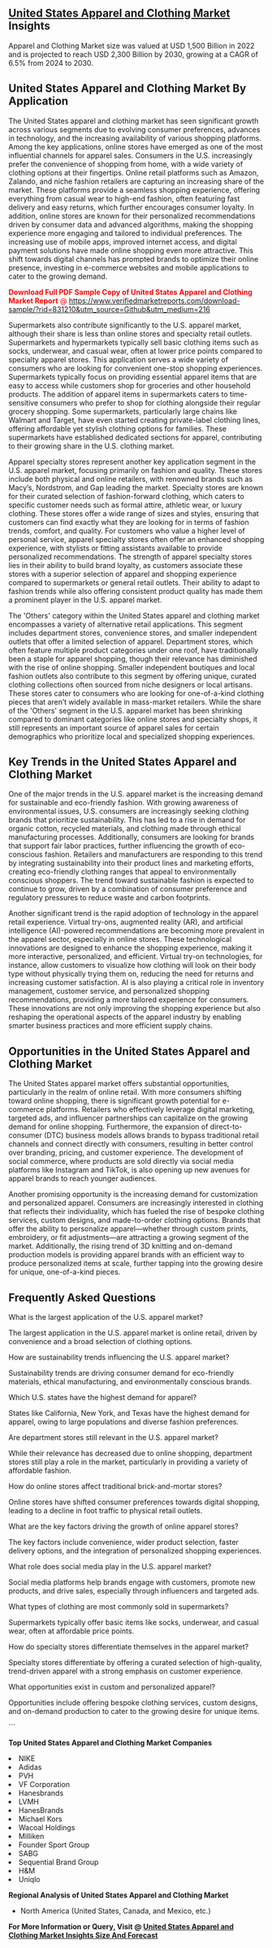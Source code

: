 <h2><a href="https://www.verifiedmarketreports.com/download-sample/?rid=831210&amp;utm_source=Github&amp;utm_medium=216" target="_blank">United States Apparel and Clothing Market</a> Insights</h2><p>Apparel and Clothing Market size was valued at USD 1,500 Billion in 2022 and is projected to reach USD 2,300 Billion by 2030, growing at a CAGR of 6.5% from 2024 to 2030.</p><p><h2>United States Apparel and Clothing Market By Application</h2><p>The United States apparel and clothing market has seen significant growth across various segments due to evolving consumer preferences, advances in technology, and the increasing availability of various shopping platforms. Among the key applications, online stores have emerged as one of the most influential channels for apparel sales. Consumers in the U.S. increasingly prefer the convenience of shopping from home, with a wide variety of clothing options at their fingertips. Online retail platforms such as Amazon, Zalando, and niche fashion retailers are capturing an increasing share of the market. These platforms provide a seamless shopping experience, offering everything from casual wear to high-end fashion, often featuring fast delivery and easy returns, which further encourages consumer loyalty. In addition, online stores are known for their personalized recommendations driven by consumer data and advanced algorithms, making the shopping experience more engaging and tailored to individual preferences. The increasing use of mobile apps, improved internet access, and digital payment solutions have made online shopping even more attractive. This shift towards digital channels has prompted brands to optimize their online presence, investing in e-commerce websites and mobile applications to cater to the growing demand.<p><span class=""><span style="color: #ff0000;"><strong>Download Full PDF Sample Copy of United States Apparel and Clothing Market Report</strong> @ </span><a href="https://www.verifiedmarketreports.com/download-sample/?rid=831210&amp;utm_source=Github&amp;utm_medium=216" target="_blank">https://www.verifiedmarketreports.com/download-sample/?rid=831210&amp;utm_source=Github&amp;utm_medium=216</a></span></p></p><p>Supermarkets also contribute significantly to the U.S. apparel market, although their share is less than online stores and specialty retail outlets. Supermarkets and hypermarkets typically sell basic clothing items such as socks, underwear, and casual wear, often at lower price points compared to specialty apparel stores. This application serves a wide variety of consumers who are looking for convenient one-stop shopping experiences. Supermarkets typically focus on providing essential apparel items that are easy to access while customers shop for groceries and other household products. The addition of apparel items in supermarkets caters to time-sensitive consumers who prefer to shop for clothing alongside their regular grocery shopping. Some supermarkets, particularly large chains like Walmart and Target, have even started creating private-label clothing lines, offering affordable yet stylish clothing options for families. These supermarkets have established dedicated sections for apparel, contributing to their growing share in the U.S. clothing market.</p><p>Apparel specialty stores represent another key application segment in the U.S. apparel market, focusing primarily on fashion and quality. These stores include both physical and online retailers, with renowned brands such as Macy’s, Nordstrom, and Gap leading the market. Specialty stores are known for their curated selection of fashion-forward clothing, which caters to specific customer needs such as formal attire, athletic wear, or luxury clothing. These stores offer a wide range of sizes and styles, ensuring that customers can find exactly what they are looking for in terms of fashion trends, comfort, and quality. For customers who value a higher level of personal service, apparel specialty stores often offer an enhanced shopping experience, with stylists or fitting assistants available to provide personalized recommendations. The strength of apparel specialty stores lies in their ability to build brand loyalty, as customers associate these stores with a superior selection of apparel and shopping experience compared to supermarkets or general retail outlets. Their ability to adapt to fashion trends while also offering consistent product quality has made them a prominent player in the U.S. apparel market.</p><p>The 'Others' category within the United States apparel and clothing market encompasses a variety of alternative retail applications. This segment includes department stores, convenience stores, and smaller independent outlets that offer a limited selection of apparel. Department stores, which often feature multiple product categories under one roof, have traditionally been a staple for apparel shopping, though their relevance has diminished with the rise of online shopping. Smaller independent boutiques and local fashion outlets also contribute to this segment by offering unique, curated clothing collections often sourced from niche designers or local artisans. These stores cater to consumers who are looking for one-of-a-kind clothing pieces that aren’t widely available in mass-market retailers. While the share of the 'Others' segment in the U.S. apparel market has been shrinking compared to dominant categories like online stores and specialty shops, it still represents an important source of apparel sales for certain demographics who prioritize local and specialized shopping experiences.</p><h2>Key Trends in the United States Apparel and Clothing Market</h2><p>One of the major trends in the U.S. apparel market is the increasing demand for sustainable and eco-friendly fashion. With growing awareness of environmental issues, U.S. consumers are increasingly seeking clothing brands that prioritize sustainability. This has led to a rise in demand for organic cotton, recycled materials, and clothing made through ethical manufacturing processes. Additionally, consumers are looking for brands that support fair labor practices, further influencing the growth of eco-conscious fashion. Retailers and manufacturers are responding to this trend by integrating sustainability into their product lines and marketing efforts, creating eco-friendly clothing ranges that appeal to environmentally conscious shoppers. The trend toward sustainable fashion is expected to continue to grow, driven by a combination of consumer preference and regulatory pressures to reduce waste and carbon footprints.<p>Another significant trend is the rapid adoption of technology in the apparel retail experience. Virtual try-ons, augmented reality (AR), and artificial intelligence (AI)-powered recommendations are becoming more prevalent in the apparel sector, especially in online stores. These technological innovations are designed to enhance the shopping experience, making it more interactive, personalized, and efficient. Virtual try-on technologies, for instance, allow customers to visualize how clothing will look on their body type without physically trying them on, reducing the need for returns and increasing customer satisfaction. AI is also playing a critical role in inventory management, customer service, and personalized shopping recommendations, providing a more tailored experience for consumers. These innovations are not only improving the shopping experience but also reshaping the operational aspects of the apparel industry by enabling smarter business practices and more efficient supply chains.</p><h2>Opportunities in the United States Apparel and Clothing Market</h2><p>The United States apparel market offers substantial opportunities, particularly in the realm of online retail. With more consumers shifting toward online shopping, there is significant growth potential for e-commerce platforms. Retailers who effectively leverage digital marketing, targeted ads, and influencer partnerships can capitalize on the growing demand for online shopping. Furthermore, the expansion of direct-to-consumer (DTC) business models allows brands to bypass traditional retail channels and connect directly with consumers, resulting in better control over branding, pricing, and customer experience. The development of social commerce, where products are sold directly via social media platforms like Instagram and TikTok, is also opening up new avenues for apparel brands to reach younger audiences.<p>Another promising opportunity is the increasing demand for customization and personalized apparel. Consumers are increasingly interested in clothing that reflects their individuality, which has fueled the rise of bespoke clothing services, custom designs, and made-to-order clothing options. Brands that offer the ability to personalize apparel—whether through custom prints, embroidery, or fit adjustments—are attracting a growing segment of the market. Additionally, the rising trend of 3D knitting and on-demand production models is providing apparel brands with an efficient way to produce personalized items at scale, further tapping into the growing desire for unique, one-of-a-kind pieces.</p><h2>Frequently Asked Questions</h2><p>What is the largest application of the U.S. apparel market?</p><p>The largest application in the U.S. apparel market is online retail, driven by convenience and a broad selection of clothing options.</p><p>How are sustainability trends influencing the U.S. apparel market?</p><p>Sustainability trends are driving consumer demand for eco-friendly materials, ethical manufacturing, and environmentally conscious brands.</p><p>Which U.S. states have the highest demand for apparel?</p><p>States like California, New York, and Texas have the highest demand for apparel, owing to large populations and diverse fashion preferences.</p><p>Are department stores still relevant in the U.S. apparel market?</p><p>While their relevance has decreased due to online shopping, department stores still play a role in the market, particularly in providing a variety of affordable fashion.</p><p>How do online stores affect traditional brick-and-mortar stores?</p><p>Online stores have shifted consumer preferences towards digital shopping, leading to a decline in foot traffic to physical retail outlets.</p><p>What are the key factors driving the growth of online apparel stores?</p><p>The key factors include convenience, wider product selection, faster delivery options, and the integration of personalized shopping experiences.</p><p>What role does social media play in the U.S. apparel market?</p><p>Social media platforms help brands engage with customers, promote new products, and drive sales, especially through influencers and targeted ads.</p><p>What types of clothing are most commonly sold in supermarkets?</p><p>Supermarkets typically offer basic items like socks, underwear, and casual wear, often at affordable price points.</p><p>How do specialty stores differentiate themselves in the apparel market?</p><p>Specialty stores differentiate by offering a curated selection of high-quality, trend-driven apparel with a strong emphasis on customer experience.</p><p>What opportunities exist in custom and personalized apparel?</p><p>Opportunities include offering bespoke clothing services, custom designs, and on-demand production to cater to the growing desire for unique items.</p>```</p><p><strong>Top United States Apparel and Clothing Market Companies</strong></p><div data-test-id=""><p><li>NIKE</li><li> Adidas</li><li> PVH</li><li> VF Corporation</li><li> Hanesbrands</li><li> LVMH</li><li> HanesBrands</li><li> Michael Kors</li><li> Wacoal Holdings</li><li> Milliken</li><li> Founder Sport Group</li><li> SABG</li><li> Sequential Brand Group</li><li> H&M</li><li> Uniqlo</li></p><div><strong>Regional Analysis of&nbsp;United States Apparel and Clothing Market</strong></div><ul><li dir="ltr"><p dir="ltr">North America&nbsp;(United States, Canada, and Mexico, etc.)</p></li></ul><p><strong>For More Information or Query, Visit @&nbsp;</strong><strong><a href="https://www.verifiedmarketreports.com/product/apparel-and-clothing-market/?utm_source=Github&amp;utm_medium=216" target="_blank">United States Apparel and Clothing Market Insights Size And Forecast</a></strong></p></div>
